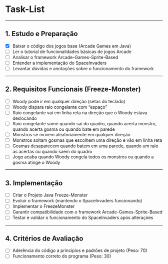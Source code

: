 # Task-List

---

## 1. Estudo e Preparação
- [X] Baixar o código dos jogos base (Arcade Games em Java)
- [ ] Ler o tutorial de funcionalidades básicas de jogos Arcade
- [ ] Analisar o framework Arcade-Games-Sprite-Based
- [ ] Entender a implementação do SpaceInvaders
- [ ] Levantar dúvidas e anotações sobre o funcionamento do framework

---

## 2. Requisitos Funcionais (Freeze-Monster)
- [ ] Woody pode ir em qualquer direção (setas do teclado)
- [ ] Woody dispara raio congelante com “espaço”
- [ ] Raio congelante vai em linha reta na direção que o Woody estava deslocando
- [ ] Raio congelante some quando sai do quadro, quando acerta monstro, quando acerta gosma ou quando bate em parede
- [ ] Monstros se movem aleatoriamente em qualquer direção
- [ ] Monstros soltam gosmas que escolhem uma direção e vão em linha reta
- [ ] Gosmas desaparecem quando batem em uma parede, quando um raio as acertas ou quando saem do quadro
- [ ] Jogo acaba quando Woody congela todos os monstros ou quando a gosma atinge o Woody

---

## 3. Implementação
- [ ] Criar o Projeto Java Freeze-Monster
- [ ] Evoluir o framework (mantendo o SpaceInvaders funcionando)
- [ ] Implementar o FreezeMonster
- [ ] Garantir compatibilidade com o framework Arcade-Games-Sprite-Based
- [ ] Testar e validar o funcionamento do SpaceInvaders após alterações

---

## 4. Critérios de Avaliação
- [ ] Aderência do código a princípios e padrões de projeto (Peso: 70)
- [ ] Funcionamento correto do programa (Peso: 30)